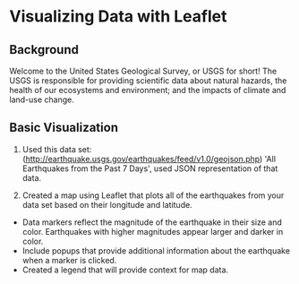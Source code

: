 # Visualizing Data with Leaflet

## Background
Welcome to the United States Geological Survey, or USGS for short! The USGS is responsible for providing 
scientific data about natural hazards, the health of our ecosystems and environment; and the impacts of 
climate and land-use change. 

## Basic Visualization
1. Used this data set: (http://earthquake.usgs.gov/earthquakes/feed/v1.0/geojson.php) 
 'All Earthquakes from the Past 7 Days', used JSON representation of that data. 

2. Created a map using Leaflet that plots all of the earthquakes 
from your data set based on their longitude and latitude.

   
* Data markers reflect the magnitude of the earthquake in their size and color. 
Earthquakes with higher magnitudes appear larger and darker in color.
* Include popups that provide additional information about the earthquake when a marker is clicked.
* Created a legend that will provide context for map data.




